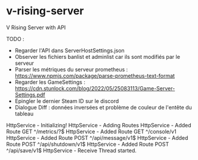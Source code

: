 # v-rising-server

V Rising Server with API

TODO :

- Regarder l'API dans ServerHostSettings.json
- Observer les fichiers banlist et adminlist car ils sont modifiés par le serveur
- Parser les métriques du serveur prometheus : https://www.npmjs.com/package/parse-prometheus-text-format
- Regarder les GameSettings : https://cdn.stunlock.com/blog/2022/05/25083113/Game-Server-Settings.pdf
- Epingler le dernier Steam ID sur le discord
- Dialogue Diff : données inversées et problème de couleur de l'entête du tableau

HttpService - Initializing!
HttpService - Adding Routes
HttpService - Added Route GET ^/metrics/?$
HttpService - Added Route GET ^/console/v1
HttpService - Added Route POST ^/api/message/v1$
HttpService - Added Route POST ^/api/shutdown/v1$
HttpService - Added Route POST ^/api/save/v1$
HttpService - Receive Thread started.
